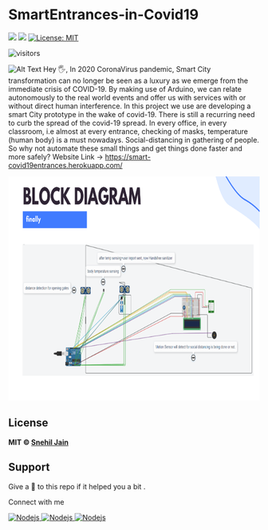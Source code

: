 # SmartEntrances-in-Covid19
![](https://img.shields.io/static/v1?message=Hardware&label=Arduino&logo=arduino&color=skyblue&style=for-the-badge)
![](https://img.shields.io/static/v1?message=language&label=Python&logo=mongodb&color=blue&style=for-the-badge)
[![License: MIT](https://img.shields.io/github/license/SparshJain2000/blogApp?style=for-the-badge)](https://opensource.org/licenses/MIT)

![visitors](https://visitor-badge.laobi.icu/badge?page_id=snehiljain34.MERN-TechBlogs)

![Alt Text](https://github.com/snehiljain34/SmartEntrances-in-Covid-19-IOT-/blob/main/VID_20210607_140235.gif)
Hey 🖐, In 2020 CoronaVirus pandemic,  Smart City transformation can no longer be seen as a luxury as we emerge from the immediate crisis of COVID-19.
By making use of Arduino, we can relate autonomously to the real world events and offer us with services with or without direct human interference. In this project we use are developing a smart City prototype in the wake of covid-19. There is still a recurring need to curb the spread of the covid-19 spread. In every office, in every classroom, i.e almost at every entrance, checking of masks, temperature (human body) is a must nowadays. Social-distancing in gathering of people. So why not automate these small things and get things done faster and more safely? 
Website Link -> https://smart-covid19entrances.herokuapp.com/

<img src="https://github.com/snehiljain34/SmartEntrances-in-Covid-19-IOT-/blob/main/5.png" width="800" height="450" />

## License
**MIT &copy; [Snehil Jain](https://github.com/snehiljain34/Arduino-Handsfree-Handwash-Dispenser/blob/master/LICENSE)**


## Support
Give a 🌟 to this repo if it helped you a bit .

Connect with me


<a href="mailto:snehil.udrhj@gmail.com" ><img height="25" alt="Nodejs" src="https://img.shields.io/static/v1.svg?message=snehil.udrhj@gmail.com&label=send&style=flat-square&logo=gmail&color=red&logoColor=red&colorA=grey&link=mailto:snehil.udrhj@gmail.com" /> </a> <a href="https://www.github.com/snehiljain34/" ><img height="25" alt="Nodejs" src="https://img.shields.io/static/v1.svg?label=follow&message=@snehiljain34&color=grey&logo=github&style=for-the-badge&logoColor=white&colorA=black" /> </a> <a href="https://www.linkedin.com/in/snehil-jain-942a47121/" ><img height="25" alt="Nodejs" src="https://img.shields.io/static/v1.svg?label=connect&message=@SnehilJain&color=success&logo=linkedin&style=for-the-badge&logoColor=white&colorA=blue" /> </a>
